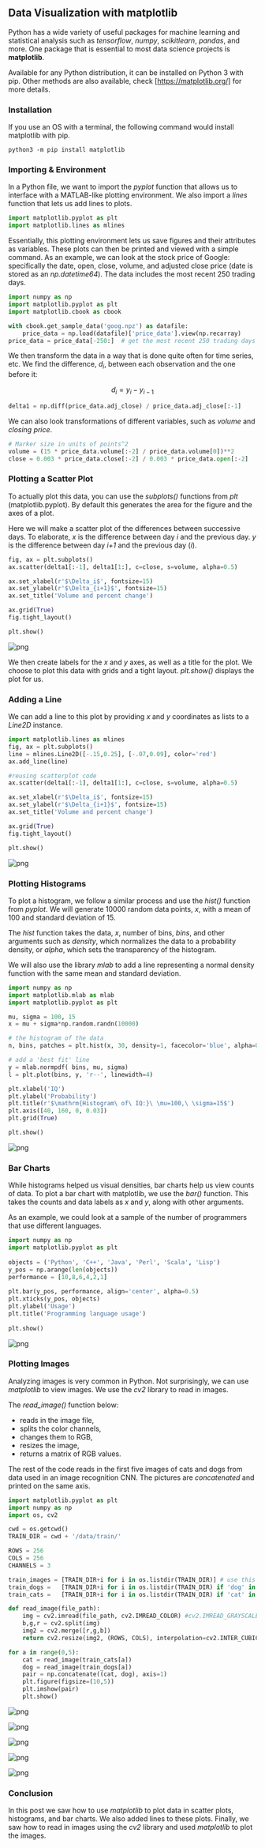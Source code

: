 
## Data Visualization with matplotlib

Python has a wide variety of useful packages for machine learning and statistical analysis such as *tensorflow*, *numpy*, *scikitlearn*, *pandas*, and more. One package that is essential to most data science projects is **matplotlib**.

Available for any Python distribution, it can be installed on Python 3 with pip. Other methods are also available, check [https://matplotlib.org/] for more details.

### Installation

If you use an OS with a terminal, the following command would install matplotlib with pip.

`python3 -m pip install matplotlib`

### Importing & Environment

In a Python file, we want to import the *pyplot* function that allows us to interface with a MATLAB-like plotting environment. We also import a *lines* function that lets us add lines to plots.


```python
import matplotlib.pyplot as plt
import matplotlib.lines as mlines
```

Essentially, this plotting environment lets us save figures and their attributes as variables. These plots can then be printed and viewed with a simple command. As an example, we can look at the stock price of Google: specifically the date, open, close, volume, and adjusted close price (date is stored as an *np.datetime64*). The data includes the most recent 250 trading days.


```python
import numpy as np
import matplotlib.pyplot as plt
import matplotlib.cbook as cbook

with cbook.get_sample_data('goog.npz') as datafile:
    price_data = np.load(datafile)['price_data'].view(np.recarray)
price_data = price_data[-250:]  # get the most recent 250 trading days
```

We then transform the data in a way that is done quite often for time series, etc. We find the difference, $d_i$, between each observation and the one before it:

$$d_i = y_i - y_{i - 1} $$


```python
delta1 = np.diff(price_data.adj_close) / price_data.adj_close[:-1]
```

We can also look transformations of different variables, such as *volume* and *closing price*.


```python
# Marker size in units of points^2
volume = (15 * price_data.volume[:-2] / price_data.volume[0])**2
close = 0.003 * price_data.close[:-2] / 0.003 * price_data.open[:-2]
```

### Plotting a Scatter Plot

To actually plot this data, you can use the *subplots()* functions from *plt* (matplotlib.pyplot). By default this generates the area for the figure and the axes of a plot.

Here we will make a scatter plot of the differences between successive days. To elaborate, *x* is the difference between day *i* and the previous day. *y* is the difference between day *i+1* and the previous day (*i*).


```python
fig, ax = plt.subplots()
ax.scatter(delta1[:-1], delta1[1:], c=close, s=volume, alpha=0.5)

ax.set_xlabel(r'$\Delta_i$', fontsize=15)
ax.set_ylabel(r'$\Delta_{i+1}$', fontsize=15)
ax.set_title('Volume and percent change')

ax.grid(True)
fig.tight_layout()

plt.show()
```


![png](output_17_0.png)


We then create labels for the *x* and *y* axes, as well as a title for the plot. We choose to plot this data with grids and a tight layout. *plt.show()* displays the plot for us.

### Adding a Line

We can add a line to this plot by providing *x* and *y* coordinates as lists to a *Line2D* instance.


```python
import matplotlib.lines as mlines
fig, ax = plt.subplots()
line = mlines.Line2D([-.15,0.25], [-.07,0.09], color='red')
ax.add_line(line)

#reusing scatterplot code
ax.scatter(delta1[:-1], delta1[1:], c=close, s=volume, alpha=0.5)

ax.set_xlabel(r'$\Delta_i$', fontsize=15)
ax.set_ylabel(r'$\Delta_{i+1}$', fontsize=15)
ax.set_title('Volume and percent change')

ax.grid(True)
fig.tight_layout()

plt.show()
```


![png](output_21_0.png)


### Plotting Histograms

To plot a histogram, we follow a similar process and use the *hist()* function from *pyplot*. We will generate 10000 random data points, *x*, with a mean of 100 and standard deviation of 15.

The *hist* function takes the data, *x*, number of bins, *bins*, and other arguments such as *density*, which normalizes the data to a probability density, or *alpha*, which sets the transparency of the histogram.

We will also use the library *mlab* to add a line representing a normal density function with the same mean and standard deviation.


```python
import numpy as np
import matplotlib.mlab as mlab
import matplotlib.pyplot as plt

mu, sigma = 100, 15
x = mu + sigma*np.random.randn(10000)

# the histogram of the data
n, bins, patches = plt.hist(x, 30, density=1, facecolor='blue', alpha=0.75)

# add a 'best fit' line
y = mlab.normpdf( bins, mu, sigma)
l = plt.plot(bins, y, 'r--', linewidth=4)

plt.xlabel('IQ')
plt.ylabel('Probability')
plt.title(r'$\mathrm{Histogram\ of\ IQ:}\ \mu=100,\ \sigma=15$')
plt.axis([40, 160, 0, 0.03])
plt.grid(True)

plt.show()
```


![png](output_24_0.png)


### Bar Charts

While histograms helped us visual densities, bar charts help us view counts of data. To plot a bar chart with matplotlib, we use the *bar()* function. This takes the counts and data labels as *x* and *y*, along with other arguments.

As an example, we could look at a sample of the number of programmers that use different languages.


```python
import numpy as np
import matplotlib.pyplot as plt
 
objects = ('Python', 'C++', 'Java', 'Perl', 'Scala', 'Lisp')
y_pos = np.arange(len(objects))
performance = [10,8,6,4,2,1]
 
plt.bar(y_pos, performance, align='center', alpha=0.5)
plt.xticks(y_pos, objects)
plt.ylabel('Usage')
plt.title('Programming language usage')
 
plt.show()
```


![png](output_27_0.png)


### Plotting Images

Analyzing images is very common in Python. Not surprisingly, we can use *matplotlib* to view images. We use the *cv2* library to read in images. 

The *read_image()* function below:
- reads in the image file, 
- splits the color channels, 
- changes them to RGB,
- resizes the image,
- returns a matrix of RGB values.

The rest of the code reads in the first five images of cats and dogs from data used in an image recognition CNN. The pictures are *concatenated* and printed on the same axis.


```python
import matplotlib.pyplot as plt
import numpy as np
import os, cv2

cwd = os.getcwd()
TRAIN_DIR = cwd + '/data/train/'

ROWS = 256
COLS = 256
CHANNELS = 3

train_images = [TRAIN_DIR+i for i in os.listdir(TRAIN_DIR)] # use this for full dataset
train_dogs =   [TRAIN_DIR+i for i in os.listdir(TRAIN_DIR) if 'dog' in i]
train_cats =   [TRAIN_DIR+i for i in os.listdir(TRAIN_DIR) if 'cat' in i]

def read_image(file_path):
    img = cv2.imread(file_path, cv2.IMREAD_COLOR) #cv2.IMREAD_GRAYSCALE
    b,g,r = cv2.split(img)
    img2 = cv2.merge([r,g,b])
    return cv2.resize(img2, (ROWS, COLS), interpolation=cv2.INTER_CUBIC)

for a in range(0,5):
    cat = read_image(train_cats[a])
    dog = read_image(train_dogs[a])
    pair = np.concatenate((cat, dog), axis=1)
    plt.figure(figsize=(10,5))
    plt.imshow(pair)
    plt.show()

```


![png](output_30_0.png)



![png](output_30_1.png)



![png](output_30_2.png)



![png](output_30_3.png)



![png](output_30_4.png)


### Conclusion

In this post we saw how to use *matplotlib* to plot data in scatter plots, histograms, and bar charts. We also added lines to these plots. Finally, we saw how to read in images using the *cv2* library and used *matplotlib* to plot the images.
